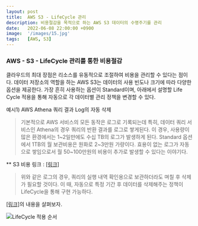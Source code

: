 ```yaml
---
layout: post
title:  AWS S3 - LifeCycle 관리
description: 비용절감을 목적으로 하는 AWS S3 데이터의 수명주기를 관리
date:   2022-06-08 22:00:00 +0900
image:  '/images/15.jpg'
tags:   [AWS, S3]
---
```


### AWS - S3 - LifeCycle 관리를 통한 비용절감

클라우드의 최대 장점은 리소스를 유동적으로 조절하여 비용을 관리할 수 있다는 점이다.
데이터 저장소의 역할을 하는 AWS S3는 데이터의 사용 빈도나 크기에 따라 다양한 옵션을 제공한다.
가장 흔히 사용하는 옵션이 Standard이며, 아래에서 설명할 Life Cycle 적용을 통해 자동으로 각 데이터별 관리 정책을 변경할 수 있다.

예시1) AWS Athena 쿼리 결과 Log의 자동 삭제

> 기본적으로 AWS 서비스의 모든 동작은 로그로 기록되는데 특히, 데이터 쿼리 서비스인 Athena의 경우 쿼리의 반환 결과를 로그로 쌓게된다.
이 경우, 사용량이 많은 환경에서는 1~2일만에도 수십 TB의 로그가 발생하게 된다. Standard 옵션에서 1TB의 월 보관비용은 원화로 2~3만원 가량이다.
효용이 없는 로그가 자동으로 쌓임으로서 월 50~100만원의 비용이 추가로 발생할 수 있다는 이야기다. 

** S3 비용 링크 : [[링크]](https://aws.amazon.com/ko/s3/pricing/)

> 위와 같은 로그의 경우, 쿼리의 실행 내역 확인용으로 보관하더라도 며칠 후 삭제가 필요할 것이다.
이 때, 자동으로 특정 기간 후 데이터를 삭제해주는 정책이 LifeCycle을 통해 구현 가능하다.

[[링크]](https://aws.amazon.com/ko/s3/pricing/)의 내용을 살펴보자.

![LifeCycle 적용 순서]({{site.baseurl}}/images/aws_s3_lifecycle_적용방법.png)